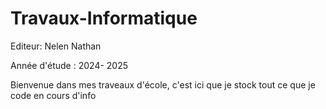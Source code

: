 # Travaux-Informatique
Editeur: Nelen Nathan

Année d'étude : 2024- 2025

Bienvenue dans mes traveaux d'école, c'est ici que je stock tout ce que je code en cours d'info
